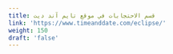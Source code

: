 ```yaml
---
title: قسم الاحتجابات في موقع تايم آند ديت
link: 'https://www.timeanddate.com/eclipse/'
weight: 150
draft: 'false'
---
```


